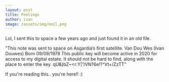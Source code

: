 ```yaml
---
layout: post
title: Feelings
author: ivan
image: /assets/img/mail.png
---
```

Lol, I sent this to space a few years ago and just found it in an old file.

"This note was sent to space on Asgardia’s first satellite.
Van Dou Wes (Ivan Douwes)
Born 09/09/1978
This public key will become active in 2020 for access to my digital estate. It should not be hard to find, along with the place to enter the key.
qU&)bZ~<r:Y|')VN?6e!?^Vt+/ZzTT"

If you're reading this.. you're here!! :)
